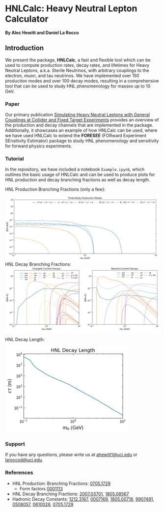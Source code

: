 # HNLCalc: Heavy Neutral Lepton Calculator

**By Alec Hewitt and Daniel La Rocco**


## Introduction

We present the package, **HNLCalc**, a fast and flexible tool which can be used to compute production rates, decay rates, and lifetimes for Heavy Neutral Leptons, a.k.a. Sterile Neutrinos, with arbitrary couplings to the electron, muon, and tau neutrinos. We have implemented over 150 produciton modes and over 100 decay modes, resulting in a comprehensive tool that can be used to study HNL phenomenology for masses up to 10 GeV. 

### Paper

Our primary publication [Simulating Heavy Neutral Leptons with General Couplings at Collider and Fixed
Target Experiments](https://arxiv.org/abs/2405.07330) provides an overview of the production and decay channels that are implemented in the package. Additionally, it showcases an example of how HNLCalc can be used, where we have used HNLCalc to extend the **FORESEE** (FORward Experiment SEnsitivity Estimator) package to study HNL phenomenology and sensitivity for forward physics experiments. 

### Tutorial

In the repository, we have included a notebook `Example.ipynb`, which outlines the basic usage of HNLCalc and can be used to produce plots for HNL production and decay branching fractions as well as decay length. 

HNL Production Branching Fractions (only a few): 


<img src="/HNL_3Body_Production.png" style="width:500px;" />
HNL Decay Branching Fractions: 

<img src="/HNL-Decay.png" style="width:800px;" />

HNL Decay Length: 

<img src="/HNL-ctau.png" style="width:400px;" />

### Support

If you have any questions, please write us at [ahewitt1@uci.edu](ahewitt1@uci.edu) or [laroccod@uci.edu](laroccod@uci.edu).

### References 

- HNL Production: Branching Fractions: [0705.1729](https://arxiv.org/abs/0705.1729)
  - Form factors [0001113](https://arxiv.org/pdf/hep-ph/0001113)
- HNL Decay Branching Fractions: [2007.03701](https://arxiv.org/abs/2007.03701), [1805.08567](https://arxiv.org/abs/1805.08567)
- Hadronic Decay Constants: [1212.3167](https://arxiv.org/abs/1212.3167), [0007169](https://arxiv.org/abs/hep-ph/0007169), [1805.00718](http://arxiv.org/abs/1805.00718), [9907491](http://arxiv.org/abs/hep-ph/9907491), [0508057](http://arxiv.org/abs/hep-ex/0508057), [0610026](http://arxiv.org/abs/hep-ex/0610026), [0705.1729](http://arxiv.org/abs/0705.1729)


